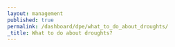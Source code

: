 ```yaml
---
layout: management
published: true
permalink: /dashboard/dpe/what_to_do_about_droughts/
_title: What to do about droughts?
---
```

